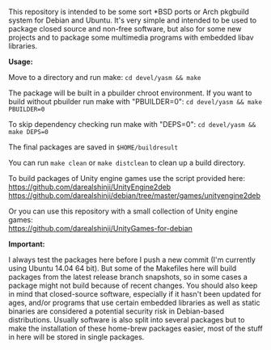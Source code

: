 This repository is intended to be some sort *BSD ports or Arch pkgbuild system for Debian and Ubuntu.
It's very simple and intended to be used to package closed source and non-free software, but also for some new
projects and to package some multimedia programs with embedded libav libraries.


**Usage:**

Move to a directory and run make: `cd devel/yasm && make`<br>

The package will be built in a pbuilder chroot environment.
If you want to build without pbuilder run make with "PBUILDER=0": `cd devel/yasm && make PBUILDER=0`

To skip dependency checking run make with "DEPS=0": `cd devel/yasm && make DEPS=0`

The final packages are saved in `$HOME/buildresult`

You can run `make clean` or `make distclean` to clean up a build directory.


To build packages of Unity engine games use the script provided here:<br>
https://github.com/darealshinji/UnityEngine2deb<br>
https://github.com/darealshinji/debian/tree/master/games/unityengine2deb

Or you can use this repository with a small collection of Unity engine games:<br>
https://github.com/darealshinji/UnityGames-for-debian


**Important:**

I always test the packages here before I push a new commit (I'm currently using Ubuntu 14.04 64 bit). But some of the Makefiles here will build packages from the latest release branch snapshots, so in some cases a package might not build because of recent changes. You should also keep in mind that closed-source software, especially if it hasn't been updated for ages, and/or programs that use certain embedded libraries as well as static binaries are considered a potential security risk in Debian-based distributions. Usually software is also split into several packages but to make the installation of these home-brew packages easier, most of the stuff in here will be stored in single packages.
